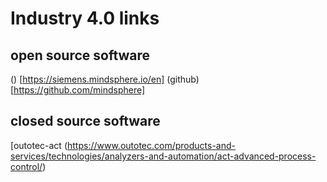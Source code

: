 # Industry 4.0 links

## open source software
() [https://siemens.mindsphere.io/en] (github) [https://github.com/mindsphere]

## closed source software
[outotec-act (https://www.outotec.com/products-and-services/technologies/analyzers-and-automation/act-advanced-process-control/)
